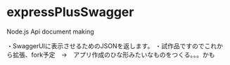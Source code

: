 # expressPlusSwagger
Node.js Api document making

・SwaggerUIに表示させるためのJSONを返します。
・試作品ですのでこれから拡張、fork予定　→　アプリ作成のひな形みたいなものをつくる。。。かも
